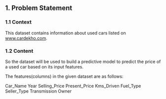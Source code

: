 ## 1. Problem Statement
### 1.1 Context
This dataset contains information about used cars listed on www.cardekho.com.

### 1.2 Content
So the dataset will be used to build a predictive model to predict the price of a used car based on its input features.

The features(columns) in the given dataset are as follows:

Car_Name
Year
Selling_Price
Present_Price
Kms_Driven
Fuel_Type
Seller_Type
Transmission
Owner
